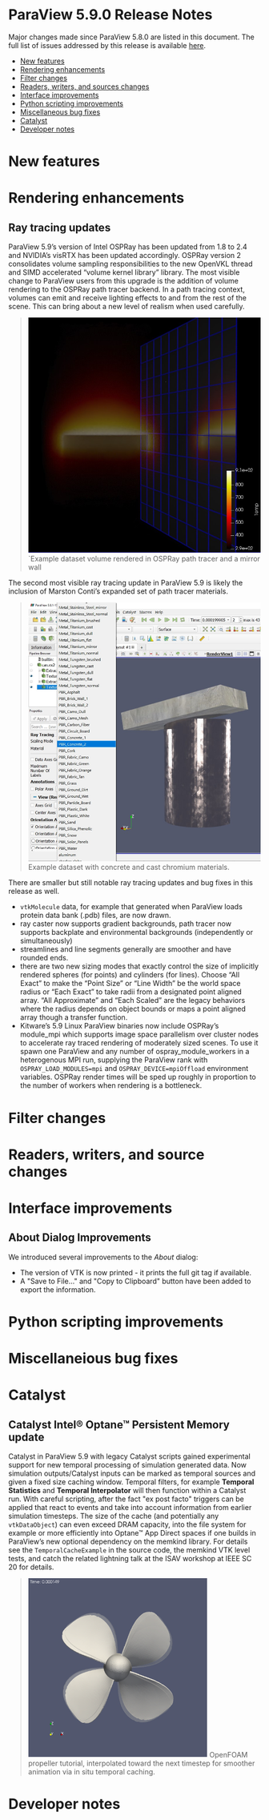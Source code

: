 ParaView 5.9.0 Release Notes
============================

Major changes made since ParaView 5.8.0 are listed in this document. The full list of issues addressed by this release is available
[here](https://gitlab.kitware.com/paraview/paraview/-/milestones/14).

* [New features](#new-features)
* [Rendering enhancements](#rendering-enhancements)
* [Filter changes](#filter-changes)
* [Readers, writers, and sources changes](#readers-writers-and-sources-changes)
* [Interface improvements](#interface-improvements)
* [Python scripting improvements](#python-scripting-improvements)
* [Miscellaneous bug fixes](#miscellaneous-bug-fixes)
* [Catalyst](#catalyst)
* [Developer notes](#developer-notes)

# New features



# Rendering enhancements

## Ray tracing updates

ParaView 5.9’s version of Intel OSPRay has been updated from 1.8 to 2.4 and NVIDIA’s visRTX has been updated accordingly. OSPRay version 2 consolidates volume sampling responsibilities to the new OpenVKL thread and SIMD accelerated “volume kernel library” library. The most visible change to ParaView users from this upgrade is the addition of volume rendering to the OSPRay path tracer backend. In a path tracing context, volumes can emit and receive lighting effects to and from the rest of the scene. This can bring about a new level of realism when used carefully.

>![OSPRayVolumeRendering](img/5.9.0/diskoutref_ospPTVolRender.jpg)
>`Example dataset volume rendered in OSPRay path tracer and a mirror wall

The second most visible ray tracing update in ParaView 5.9 is likely the inclusion of Marston Conti’s expanded set of path tracer materials.

>![CanWithNewMaterials](img/5.9.0/can_materials.jpg)
> Example dataset with concrete and cast chromium materials.

There are smaller but still notable ray tracing updates and bug fixes in this release as well.
*	`vtkMolecule` data, for example that generated when ParaView loads protein data bank (.pdb) files, are now drawn.
*	ray caster now supports gradient backgrounds, path tracer now supports backplate and environmental backgrounds (independently or simultaneously)
*	streamlines and line segments generally are smoother and have rounded ends.
*	there are two new sizing modes that exactly control the size of implicitly rendered spheres (for points) and cylinders (for lines). Choose “All Exact” to make the “Point Size” or “Line Width” be the world space radius or “Each Exact” to take radii from a designated point aligned array. “All Approximate” and “Each Scaled” are the legacy behaviors where the radius depends on object bounds or maps a point aligned array though a transfer function.
*	Kitware’s 5.9 Linux ParaView binaries now include OSPRay’s module_mpi which supports image space parallelism over cluster nodes to accelerate ray traced rendering of moderately sized scenes. To use it spawn one ParaView and any number of ospray_module_workers in a heterogenous MPI run, supplying the ParaView rank with `OSPRAY_LOAD_MODULES=mpi` and `OSPRAY_DEVICE=mpiOffload` environment variables. OSPRay render times will be sped up roughly in proportion to the number of workers when rendering is a bottleneck.


# Filter changes



# Readers, writers, and source changes



# Interface improvements

## About Dialog Improvements

We introduced several improvements to the *About* dialog:

 * The version of VTK is now printed - it prints the full git tag if available.
 * A "Save to File..." and "Copy to Clipboard" button have been added to export the information.

# Python scripting improvements



# Miscellaneious bug fixes



# Catalyst

## Catalyst Intel® Optane™ Persistent Memory update

Catalyst in ParaView 5.9 with legacy Catalyst scripts gained experimental support for new temporal processing of simulation generated data. Now simulation outputs/Catalyst inputs can be marked as temporal sources and given a fixed size caching window. Temporal filters, for example **Temporal Statistics** and **Temporal Interpolator** will then function within a Catalyst run. With careful scripting, after the fact "ex post facto" triggers can be applied that react to events and take into account information from earlier simulation timesteps. The size of the cache (and potentially any `vtkDataObject`) can even exceed DRAM capacity, into the file system for example or more efficiently into Optane™ App Direct spaces if one builds in ParaView’s new optional dependency on the memkind library. For details see the `TemporalCacheExample` in the source code, the memkind VTK level tests, and catch the related lightning talk at the ISAV workshop at IEEE SC 20 for details.

>![OpenFOAMPropellerTemporalInterpolation](img/5.9.0/optane-propeller.png)
> OpenFOAM propeller tutorial, interpolated toward the next timestep for smoother animation via in situ temporal caching.

# Developer notes
